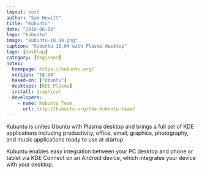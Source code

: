 ```yaml
---
layout: post
author: "Sam Hewitt"
title: "Kubuntu"
date: "2018-06-03"
logo: "kubuntu"
image: "kubuntu-18.04.png"
caption: "Kubuntu 18.04 with Plasma desktop"
tags: [desktop]
category: [beginner]
notes:
  homepage: https://kubuntu.org/
  version: "18.04"
  based-on: ["Ubuntu"]
  desktops: [KDE Plasma]
  install: graphical
  developers:
    - name: Kubuntu Team
      url: http://kubuntu.org/the-kubuntu-team/
---
```


Kubuntu is unites Ubuntu with Plasma desktop and brings a full set of KDE applications including productivity, office, email, graphics, photography, and music applications ready to use at startup.

Kubuntu enables easy integration between your PC desktop and phone or tablet via KDE Connect on an Android device, which integrates your device with your desktop.